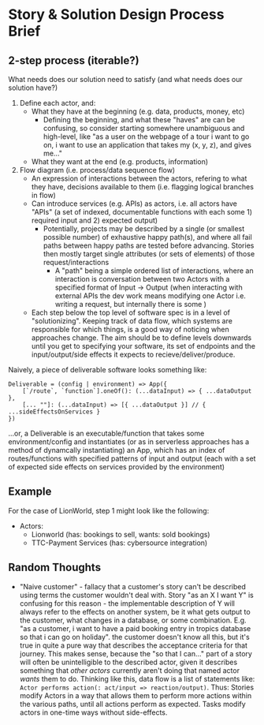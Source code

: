 # Story & Solution Design Process Brief

## 2-step process (iterable?)

What needs does our solution need to satisfy (and what needs does our solution have?)
1. Define each actor, and:
   * What they have at the beginning (e.g. data, products, money, etc)
      * Defining the beginning, and what these "haves" are can be confusing, so consider starting somewhere unambiguous and high-level, like "as a user on the webpage of a tour i want to go on, i want to use an application that takes my (x, y, z), and gives me..."
   * What they want at the end (e.g. products, information)
2. Flow diagram (i.e. process/data sequence flow)
   * An expression of interactions between the actors, refering to what they have, decisions available to them (i.e. flagging logical branches in flow)
   * Can introduce services (e.g. APIs) as actors, i.e. all actors have "APIs" (a set of indexed, documentable functions with each some 1) required input and 2) expected output)
      * Potentially, projects may be described by a single (or smallest possible number) of exhaustive happy path(s), and where all fail paths between happy paths are tested before advancing. Stories then mostly target single attributes (or sets of elements) of those request/interactions
         * A "path" being a simple ordered list of interactions, where an interaction is conversation between two Actors with a specified format of Input -> Output (when interacting with external APIs the dev work means modifying one Actor i.e. writing a request, but internally there is some )
   * Each step below the top level of software spec is in a level of "solutionizing". Keeping track of data flow, which systems are responsible for which things, is a good way of noticing when approaches change. The aim should be to define levels downwards until you get to specifying your software, its set of endpoints and the input/output/side effects it expects to recieve/deliver/produce.

Naively, a piece of deliverable software looks something like:
```
Deliverable = (config | environment) => App({
	[`/route`, `function`].oneOf(): (...dataInput) => { ...dataOutput },
	[... ""]: (...dataInput) => [{ ...dataOutput }] // { ...sideEffectsOnServices }
})
```
...or, a Deliverable is an executable/function that takes some environment/config and instantiates (or as in serverless approaches has a method of dynamcally instantiating) an App, which has an index of routes/functions with specified patterns of input and output (each with a set of expected side effects on services provided by the environment)

## Example

For the case of LionWorld, step 1 might look like the following:
* Actors:
   * Lionworld (has: bookings to sell, wants: sold bookings)
   * TTC-Payment Services (has: cybersource integration)

## Random Thoughts

* "Naive customer" - fallacy that a customer's story can't be described using terms the customer wouldn't deal with. Story "as an X I want Y" is confusing for this reason - the implementable description of Y will always refer to the effects on another system, be it what gets output to the customer, what changes in a database, or some combination. E.g. "as a customer, i want to have a paid booking entry in tropics database so that i can go on holiday". the customer doesn't know all this, but it's true in quite a pure way that describes the acceptance criteria for that journey. This makes sense, because the "so that I can..." part of a story will often be unintelligible to the described actor, given it describes something that *other actors* currently aren't doing that named actor *wants* them to do. Thinking like this, data flow is a list of statements like: `Actor performs action(: act/input => reaction/output)`. Thus: Stories modify Actors in a way that allows them to perform more actions within the various paths, until all actions perform as expected. Tasks modify actors in one-time ways without side-effects.
